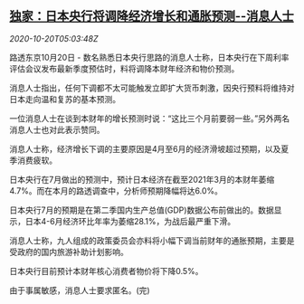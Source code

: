 <!--1603171396000-->
[独家：日本央行将调降经济增长和通胀预测--消息人士](https://cn.reuters.com/article/exclusive-boj-1020-tues-idCNKBS2750IV)
------

<div><i>2020-10-20T05:03:48Z</i></div><p>路透东京10月20日 - 数名熟悉日本央行思路的消息人士称，日本央行在下周利率评估会议发布最新季度预估时，料将调降本财年经济和物价预测。</p><p>消息人士指出，任何下调都不太可能触发立即扩大货币刺激，因央行预料将维持对日本走向温和复苏的基本预测。</p><p>一位消息人士在谈到本财年的增长预测时说：“这比三个月前要弱一些。”另外两名消息人士也对此表示赞同。</p><p>消息人士称，经济增长下调的主要原因是4月至6月的经济滑坡超过预期，以及夏季消费疲软。</p><p>日本央行在7月做出的预测中，预计日本经济在截至2021年3月的本财年萎缩4.7%。而在本月的路透调查中，分析师预期降幅将达6.0%。</p><p>日本央行7月的预期是在第二季国内生产总值(GDP)数据公布前做出的。数据显示，日本4-6月经济环比年率为萎缩28.1%，为战后最严重下滑。</p><p>消息人士称，九人组成的政策委员会亦料将小幅下调当前财年的通胀预期，主要是受政府的国内旅游补助计划影响。</p><p>日本央行目前预计本财年核心消费者物价将下降0.5%。</p><p>由于事属敏感，消息人士要求匿名。(完)</p>
